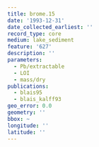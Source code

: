 ```yaml
---
title: brome.15
date: '1993-12-31'
date_collected_earliest: ''
record_type: core
medium: lake_sediment
feature: '627'
description: ''
parameters:
  - Pb/extractable
  - LOI
  - mass/dry
publications:
  - blais95
  - blais_kalff93
geo_error: 0.0
geometry: ''
bbox: ~
longitude: ''
latitude: ''
---
```

